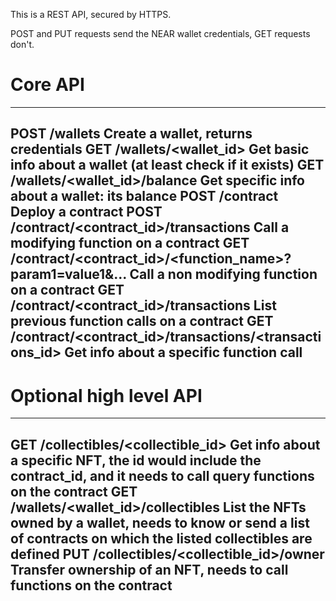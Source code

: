This is a REST API, secured by HTTPS.

POST and PUT requests send the NEAR wallet credentials, GET requests don't.

# Core API

---- --------------------------------------------------------- ---
POST /wallets                                                  Create a wallet, returns credentials
GET  /wallets/<wallet_id>                                      Get basic info about a wallet (at least check if it exists)
GET  /wallets/<wallet_id>/balance                              Get specific info about a wallet: its balance
POST /contract                                                 Deploy a contract
POST /contract/<contract_id>/transactions                      Call a modifying function on a contract
GET  /contract/<contract_id>/<function_name>?param1=value1&... Call a non modifying function on a contract
GET  /contract/<contract_id>/transactions                      List previous function calls on a contract
GET  /contract/<contract_id>/transactions/<transactions_id>    Get info about a specific function call
---

# Optional high level API

---- --------------------------------------------------------- ---
GET  /collectibles/<collectible_id>                            Get info about a specific NFT, the id would include the contract_id, and it needs to call query functions on the contract
GET  /wallets/<wallet_id>/collectibles                         List the NFTs owned by a wallet, needs to know or send a list of contracts on which the listed collectibles are defined
PUT /collectibles/<collectible_id>/owner                       Transfer ownership of an NFT, needs to call functions on the contract
---
